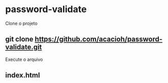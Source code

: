 # password-validate

Clone o projeto
## git clone https://github.com/acacioh/password-validate.git

Execute o arquivo
## index.html
